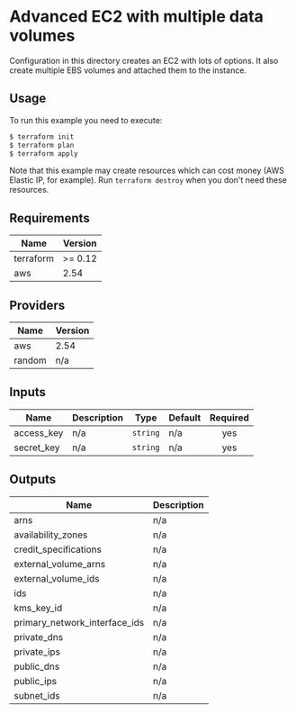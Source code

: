 # Advanced EC2 with multiple data volumes

Configuration in this directory creates an EC2 with lots of options.
It also create multiple EBS volumes and attached them to the instance.

## Usage

To run this example you need to execute:

```bash
$ terraform init
$ terraform plan
$ terraform apply
```

Note that this example may create resources which can cost money (AWS Elastic IP, for example). Run `terraform destroy` when you don't need these resources.

<!-- BEGINNING OF PRE-COMMIT-TERRAFORM DOCS HOOK -->
## Requirements

| Name | Version |
|------|---------|
| terraform | >= 0.12 |
| aws | 2.54 |

## Providers

| Name | Version |
|------|---------|
| aws | 2.54 |
| random | n/a |

## Inputs

| Name | Description | Type | Default | Required |
|------|-------------|------|---------|:--------:|
| access\_key | n/a | `string` | n/a | yes |
| secret\_key | n/a | `string` | n/a | yes |

## Outputs

| Name | Description |
|------|-------------|
| arns | n/a |
| availability\_zones | n/a |
| credit\_specifications | n/a |
| external\_volume\_arns | n/a |
| external\_volume\_ids | n/a |
| ids | n/a |
| kms\_key\_id | n/a |
| primary\_network\_interface\_ids | n/a |
| private\_dns | n/a |
| private\_ips | n/a |
| public\_dns | n/a |
| public\_ips | n/a |
| subnet\_ids | n/a |

<!-- END OF PRE-COMMIT-TERRAFORM DOCS HOOK -->
